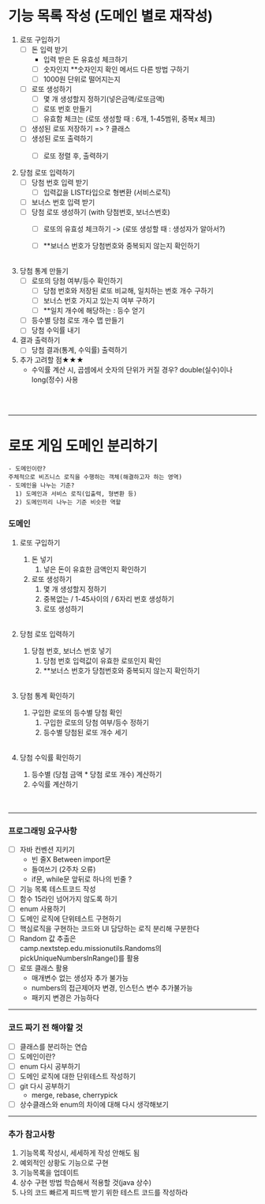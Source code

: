 # 기능 목록 작성 (도메인 별로 재작성)

1. 로또 구입하기
    - [ ] 돈 입력 받기
        - 입력 받은 돈 유효성 체크하기
        - [ ] 숫자인지 **숫자인지 확인 메서드 다른 방법 구하기
        - [ ] 1000원 단위로 떨어지는지
    - [ ] 로또 생성하기
        - [ ] 몇 개 생성할지 정하기(넣은금액/로또금액)
        - [ ] 로또 번호 만들기
        - [ ] 유효함 체크는 (로또 생성할 때 : 6개, 1-45범위, 중복x 체크)
    - [ ] 생성된 로또 저장하기 => ? 클래스
    - [ ] 생성된 로또 출력하기
        - [ ] 로또 정렬 후, 출력하기


2. 당첨 로또 입력하기
    - [ ] 당첨 번호 입력 받기
        - [ ] 입력값을 LIST타입으로 형변환 (서비스로직)
    - [ ] 보너스 번호 입력 받기
    - [ ] 당첨 로또 생성하기 (with 당첨번호, 보너스번호)
        - [ ] 로또의 유효성 체크하기 -> (로또 생성할 때 : 생성자가 알아서?)
        - [ ] **보너스 번호가 당첨번호와 중복되지 않는지 확인하기
          <br><br>


3. 당첨 통계 만들기
    - [ ] 로또의 당첨 여부/등수 확인하기
        - [ ] 당첨 번호와 저장된 로또 비교해, 일치하는 번호 개수 구하기 
        - [ ] 보너스 번호 가지고 있는지 여부 구하기
        - [ ] **일치 개수에 해당하는 : 등수 얻기
    - [ ] 등수별 당첨 로또 개수 맵 만들기
    - [ ] 당첨 수익률 내기

4. 결과 출력하기
    - [ ] 당첨 결과(통계, 수익률) 출력하기

5. 추가 고려할 점★★★
    - 수익률 계산 시, 곱셈에서 숫자의 단위가 커질 경우? double(실수)이나 long(정수) 사용

<br><br>

---

# 로또 게임 도메인 분리하기

    - 도메인이란? 
    주체적으로 비즈니스 로직을 수행하는 객체(해결하고자 하는 영역)
    - 도메인을 나누는 기준?
      1) 도메인과 서비스 로직(입출력, 형변환 등)
      2) 도메인끼리 나누는 기준 비슷한 역할

### 도메인

1. 로또 구입하기
    1. 돈 넣기
        1. 넣은 돈이 유효한 금액인지 확인하기
    2. 로또 생성하기
        1. 몇 개 생성할지 정하기
        2. 중복없는 / 1-45사이의 / 6자리 번호 생성하기
        3. 로또 생성하기
           <br><br>

2. 당첨 로또 입력하기
    1. 당첨 번호, 보너스 번호 넣기
        1. 당첨 번호 입력값이 유효한 로또인지 확인
        2. **보너스 번호가 당첨번호와 중복되지 않는지 확인하기
           <br><br>

3. 당첨 통계 확인하기
    1. 구입한 로또의 등수별 당첨 확인
        1. 구입한 로또의 당첨 여부/등수 정하기
        2. 등수별 당첨된 로또 개수 세기
           <br><br>

3. 당첨 수익률 확인하기
    1. 등수별 (당첨 금액 * 당첨 로또 개수) 계산하기
    2. 수익률 계산하기
       <br><br><br>

---
### 프로그래밍 요구사항
- [ ] 자바 컨벤션 지키기
  - 빈 줄X Between import문
  - 들여쓰기 (2주차 오류)
  - if문, while문 앞뒤로 하나의 빈줄 ?
- [ ] 기능 목록 테스트코드 작성
- [ ] 함수 15라인 넘어가지 않도록 하기
- [ ] enum 사용하기
- [ ] 도메인 로직에 단위테스트 구현하기
- [ ] 핵심로직을 구현하는 코드와 UI 담당하는 로직 분리해 구분한다
- [ ] Random 값 추출은<br> camp.nextstep.edu.missionutils.Randoms의 pickUniqueNumbersInRange()를 활용
- [ ] 로또 클래스 활용
  - 매개변수 없는 생성자 추가 불가능
  - numbers의 접근제어자 변경, 인스턴스 변수 추가불가능
  - 패키지 변경은 가능하다
---

### 코드 짜기 전 해야할 것
- [ ] 클래스를 분리하는 연습
- [ ] 도메인이란?
- [ ] enum 다시 공부하기
- [ ] 도메인 로직에 대한 단위테스트 작성하기
- [ ] git 다시 공부하기
  - merge, rebase, cherrypick
- [ ] 상수클래스와 enum의 차이에 대해 다시 생각해보기
---

### 추가 참고사항
1. 기능목록 작성시, 세세하게 작성 안해도 됨
2. 예외적인 상황도 기능으로 구현
3. 기능목록을 업데이트
4. 상수 구현 방법 학습해서 적용할 것(java 상수)
5. 나의 코드 빠르게 피드백 받기 위한 테스트 코드를 작성하라

 
